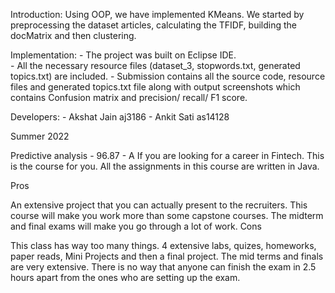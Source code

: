 
Introduction: Using OOP, we have implemented KMeans. We started by preprocessing the dataset articles, calculating the TFIDF, building the docMatrix and then clustering.

Implementation:
	- The project was built on Eclipse IDE. 	 
	- All the necessary resource files (dataset_3, stopwords.txt, generated topics.txt) are included.
	- Submission contains all the source code, resource files and generated topics.txt file along with output screenshots which contains Confusion matrix and precision/ recall/ F1 score. 

Developers: 
	- Akshat Jain aj3186
	- Ankit Sati as14128

Summer 2022

Predictive analysis - 96.87 - A
If you are looking for a career in Fintech. This is the course for you. All the assignments in this course are written in Java.

Pros

An extensive project that you can actually present to the recruiters.
This course will make you work more than some capstone courses.
The midterm and final exams will make you go through a lot of work.
Cons

This class has way too many things. 4 extensive labs, quizes, homeworks, paper reads, Mini Projects and then a final project.
The mid terms and finals are very extensive. There is no way that anyone can finish the exam in 2.5 hours apart from the ones who are setting up the exam.